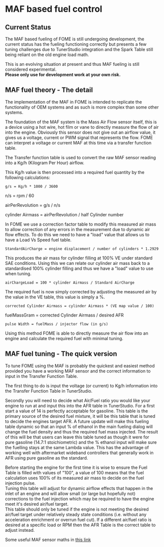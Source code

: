 # MAF based fuel control

## Current Status

The MAF based fueling of FOME is still undergoing development, the current status has the fueling functioning correctly but presents a few tuning challenges due to TunerStudio integration and the Spark Table still being reliant on the old engine load math.

This is an evolving situation at present and thus MAF fueling is still considered experimental.  
**Please only use for development work at your own risk.**

## MAF fuel theory - The detail

The implementation of the MAF in FOME is intended to replicate the functionality of OEM systems and as such is more complex than some other systems.

The foundation of the MAF system is the Mass Air Flow sensor itself, this is a device using a hot wire, hot film or vane to directly measure the flow of air into the engine.
Obviously this sensor does not give out an airflow value, it gives us a voltage, current or PWM signal that represents the flow. FOME can interpret a voltage or current MAF at this time via a transfer function table.

[//]: # "todo: Insert the MAF transfer function screen shot"

The Transfer function table is used to convert the raw MAF sensor reading into a Kg/h (Kilogram Per Hour) airflow.

This Kg/h value is then processed into a required fuel quantity by the following calculations:

    g/s = Kg/h * 1000 / 3600

 n/s = rpm / 60

 airPerRevolution = g/s / n/s

 cylinder Airmass = airPerRevolution / half Cylinder number

In FOME we use a correction factor table to modify this measured air mass to allow correction of any errors in the measurement due to dynamic air flow effects.
To do this we need to have a "load" value that allows us to have a Load Vs Speed fuel table.

    StandardAirCharge = engine displacement / number of cylinders * 1.2929 

This produces the air mass for cylinder filling at 100% VE under standard SAE conditions.
Using this we can relate our cylinder air mass back to a standardised 100% cylinder filling and thus we have a "load" value to use when tuning.

    airChargeLoad = 100 * cylinder Airmass / Standard AirCharge

The required fuel is now simply corrected by adjusting the measured air by the value in the VE table, this value is simply a %.

    corrected Cylinder Airmass = cylinder Airmass * (VE map value / 100)

 fuelMassGram = corrected Cylinder Airmass / desired AFR

    pulse Width = fuelMass / injector flow (in g/s)

Using this method FOME is able to directly measure the air flow into an engine and calculate the required fuel with minimal tuning.

## MAF fuel tuning - The quick version

To tune FOME using the MAF is probably the quickest and easiest method provided you have a working MAF sensor and the correct information to input in the Transfer Function Table.

The first thing to do is input the voltage (or current) to Kg/h information into the Transfer Function Table in TunerStudio.

Secondly you will need to decide what Air/Fuel ratio you would like your engine to run at and input this into the AFR table in TunerStudio.
For a first start a value of 14 is perfectly acceptable for gasoline.
This table is the primary source of the desired fuel mixture, it will be this table that is tuned to decide the engines target AFR.
A future update will make this fueling table dynamic so that an input % of ethanol in the main fueling dialog will change the fuel density and thus the required fuel mass injected. The result of this will be that users can leave this table tuned as though it were for pure gasoline (14.7:1 stoichiometric) and the % ethanol input will make sure the fuelling stays at the same Lambda value.
This has the advantage of working well with aftermarket wideband controllers that generally work in AFR using pure gasoline as the standard.

[//]: # "todo: Add AFR table picture"

Before starting the engine for the first time it is wise to ensure the Fuel Table is filled with values of "100", a value of 100 means that the fuel calculation uses 100% of its measured air mass to decide on the fuel injection pulse.  
Tuning this table will adjust for dynamic airflow effects that happen in the inlet of an engine and will allow small (or large but hopefully not) corrections to the fuel injection which may be required to have the engine meet it's desired air/fuel target.  
This table should only be tuned if the engine is not meeting the desired air/fuel target under relatively steady state conditions (i.e. without any acceleration enrichment or overrun fuel cut).
If a different air/fuel ratio is desired at a specific load or RPM then the AFR Table is the correct table to adjust instead.

[//]: # "todo: Add VE table picture"

Some useful MAF sensor maths in [this link](https://www.efunda.com/designstandards/sensors/hot_wires/hot_wires_theory.cfm)

[//]: # "todo: OrchardPerformance"
